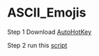 # ASCII_Emojis

Step 1
Download <a href="https://www.autohotkey.com/"> AutoHotKey </a>

Step 2
run this <a href=" https://github.com/schatzsuche/ASCII_Emojis/releases/tag/ASCII_Emojis"> script </a>
